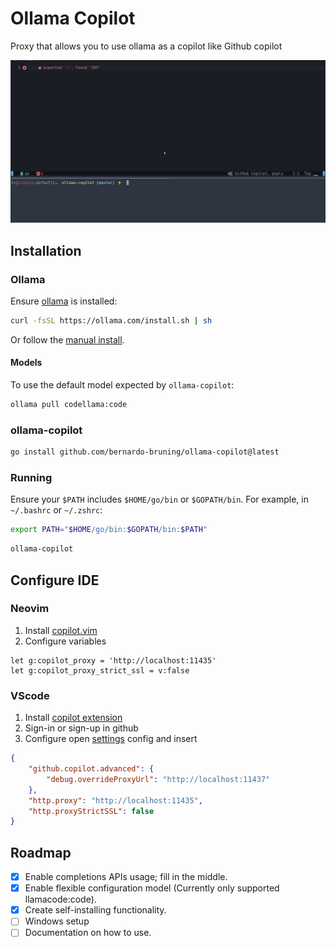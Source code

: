 # Ollama Copilot

Proxy that allows you to use ollama as a copilot like Github copilot

![Video presentation](presentation.gif)

## Installation

### Ollama

Ensure [ollama](https://ollama.com/download/linux) is installed:

```bash
curl -fsSL https://ollama.com/install.sh | sh
```

Or follow the [manual install](https://github.com/ollama/ollama/blob/main/docs/linux.md#manual-install).

#### Models

To use the default model expected by `ollama-copilot`:

```bash
ollama pull codellama:code
```

### ollama-copilot

```bash
go install github.com/bernardo-bruning/ollama-copilot@latest
```

### Running

Ensure your `$PATH` includes `$HOME/go/bin` or `$GOPATH/bin`.
For example, in `~/.bashrc` or `~/.zshrc`:

```bash
export PATH="$HOME/go/bin:$GOPATH/bin:$PATH"
```

```bash
ollama-copilot
```

## Configure IDE

### Neovim

1. Install [copilot.vim](https://github.com/github/copilot.vim)
1. Configure variables

```vim
let g:copilot_proxy = 'http://localhost:11435'
let g:copilot_proxy_strict_ssl = v:false
```

### VScode

1. Install [copilot extension](https://marketplace.visualstudio.com/items?itemName=GitHub.copilot)
1. Sign-in or sign-up in github
1. Configure open [settings](https://code.visualstudio.com/docs/getstarted/settings) config and insert

```json
{
    "github.copilot.advanced": {
        "debug.overrideProxyUrl": "http://localhost:11437"
    },
    "http.proxy": "http://localhost:11435",
    "http.proxyStrictSSL": false
}
```

## Roadmap

- [x] Enable completions APIs usage; fill in the middle.
- [x] Enable flexible configuration model (Currently only supported llamacode:code).
- [x] Create self-installing functionality.
- [ ] Windows setup
- [ ] Documentation on how to use.
